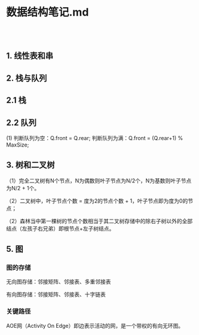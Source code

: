 # 数据结构笔记.md

<br>
<br>

## 1. 线性表和串

## 2. 栈与队列

## 2.1 栈

## 2.2 队列

(1) 判断队列为空：Q.front = Q.rear; 判断队列为满：Q.front = (Q.rear+1) % MaxSize;



## 3. 树和二叉树

（1）完全二叉树有N个节点，N为偶数则叶子节点为N/2个，N为基数则叶子节点为N/2 + 1个。

（2）二叉树中，叶子节点个数 = 度为2的节点个数 + 1，叶子节点即为度为0的节点；

（2）森林当中第一棵树的节点个数相当于其二叉树存储中的除右子树以外的全部结点（左孩子右兄弟）即根节点+左子树结点。


## 5. 图

### 图的存储

无向图存储：邻接矩阵、邻接表、多重邻接表

有向图存储：邻接矩阵、邻接表、十字链表

### 关键路径

AOE网（Activity On Edge）即边表示活动的网，是一个带权的有向无环图。